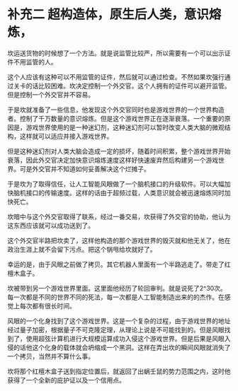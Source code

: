 # 补充二 超构造体，原生后人类，意识熔炼，



坎运送货物的时候想了一个方法。就是说监管比较严，所以需要有一个可以出示证件不用监管的人。

这个人应该有这种可以不用监管的证件，然后就可以通过检查。不然如果坎强行通过关卡的话比较困难。坎决定控制一个外交官。这个人拥有的证件可以避开监管。但是控制一个外交官并不容易。

于是坎就准备了一些信息，他发现这个外交官同时也是游戏世界的一个世界构造者。控制了千万数量的意识熔炼。但是这个游戏世界正在逐渐衰落。一个重要的原因是，游戏世界使用的是一种迷幻剂，这种迷幻剂可以暂时改变人类大脑的微观结构，这样就可以适应并接入游戏世界。

但是这种迷幻剂对人类大脑会造成一定的损坏，随着时间积累，整个游戏世界开始衰落，因此外交官决定加快意识熔炼速度这样好快速废弃然后构建另一个游戏世界。可是外交官并不知道如何妥善解决这个烂摊子。

于是坎为了取得信任，让人工智能风眼做了一个脑机接口的升级软件。可以大幅加快脑机接口的传输速度。这样的话由于超频过载，人类意识就会被迅速熔炼同时加快死亡。

坎暗中与这个外交官取得了联系，经过一番交易，坎获得了外交官的协助，他认为这东西应该就可以成功送到了。

这个外交官半路把坎卖了，这样他构造的那个游戏世界的毁灭就和他无关了，他在政治生涯上就不会留下污点。把这个锅甩给坎就好了。

幸运的是，由于风眼之前做了拷贝。其它机器人里面有一个半路逃走了。带走了红檀木盒子。

坎被带到另一个游戏世界里面。这里面他经历了轮回审判。就是说死了2^30次。每一次都是不同的世界不同的死法，每一次都是人工智能制造出来的的杰作。在感觉上每次都有很长时间。

风眼的一个化身找到了这个游戏世界。这是一个复杂的过程，由于游戏世界的地址经过量子加密，根据量子不可克隆定理，从理论上说是不可能找到的。但是风眼找到了，使用超弦计算机进行大规模运算成功入侵这个游戏世界。但是后果是风眼入侵的话他这个化身的载体就会坍缩成一个黑洞。这样在弄出坎的瞬间风眼就消失了一个拷贝，当然并不算什么事。

坎将那个红檀木盒子送到指定位置后，就返回了出蜗壬鼠的势力范围之内，这时他获得了一个全新的庇护证以及一个信用点。

